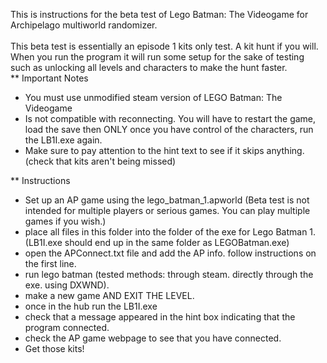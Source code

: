 This is instructions for the beta test of Lego Batman: The Videogame for Archipelago multiworld randomizer. \
\
This beta test is essentially an episode 1 kits only test. A kit hunt if you will. When you run the program it will run some setup for the sake of testing such as unlocking all levels and characters to make the hunt faster. \
** Important Notes
- You must use unmodified steam version of LEGO Batman: The Videogame
- Is not compatible with reconnecting. You will have to restart the game, load the save then ONLY once you have control of the characters, run the LB1I.exe again.
- Make sure to pay attention to the hint text to see if it skips anything. (check that kits aren't being missed)

** Instructions
- Set up an AP game using the lego_batman_1.apworld (Beta test is not intended for multiple players or serious games. You can play multiple games if you wish.)
- place all files in this folder into the folder of the exe for Lego Batman 1. (LB1I.exe should end up in the same folder as LEGOBatman.exe)
- open the APConnect.txt file and add the AP info. follow instructions on the first line.
- run lego batman (tested methods: through steam. directly through the exe. using DXWND).
- make a new game AND EXIT THE LEVEL.
- once in the hub run the LB1I.exe
- check that a message appeared in the hint box indicating that the program connected.
- check the AP game webpage to see that you have connected.
- Get those kits!
